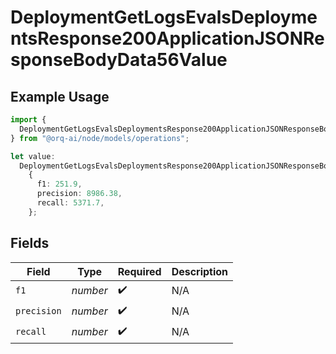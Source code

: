 # DeploymentGetLogsEvalsDeploymentsResponse200ApplicationJSONResponseBodyData56Value

## Example Usage

```typescript
import {
  DeploymentGetLogsEvalsDeploymentsResponse200ApplicationJSONResponseBodyData56Value,
} from "@orq-ai/node/models/operations";

let value:
  DeploymentGetLogsEvalsDeploymentsResponse200ApplicationJSONResponseBodyData56Value =
    {
      f1: 251.9,
      precision: 8986.38,
      recall: 5371.7,
    };
```

## Fields

| Field              | Type               | Required           | Description        |
| ------------------ | ------------------ | ------------------ | ------------------ |
| `f1`               | *number*           | :heavy_check_mark: | N/A                |
| `precision`        | *number*           | :heavy_check_mark: | N/A                |
| `recall`           | *number*           | :heavy_check_mark: | N/A                |